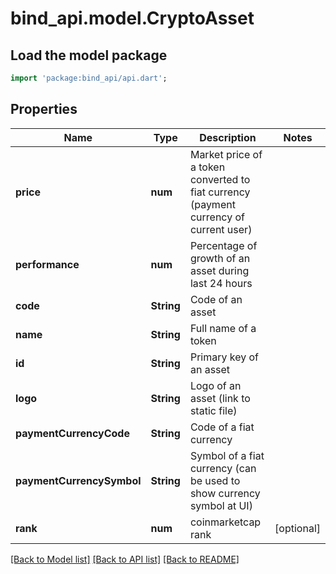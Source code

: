 # bind_api.model.CryptoAsset

## Load the model package
```dart
import 'package:bind_api/api.dart';
```

## Properties
Name | Type | Description | Notes
------------ | ------------- | ------------- | -------------
**price** | **num** | Market price of a token converted to fiat currency (payment currency of current user) | 
**performance** | **num** | Percentage of growth of an asset during last 24 hours | 
**code** | **String** | Code of an asset | 
**name** | **String** | Full name of a token | 
**id** | **String** | Primary key of an asset | 
**logo** | **String** | Logo of an asset (link to static file) | 
**paymentCurrencyCode** | **String** | Code of a fiat currency | 
**paymentCurrencySymbol** | **String** | Symbol of a fiat currency (can be used to show currency symbol at UI) | 
**rank** | **num** | coinmarketcap rank | [optional] 

[[Back to Model list]](../README.md#documentation-for-models) [[Back to API list]](../README.md#documentation-for-api-endpoints) [[Back to README]](../README.md)


